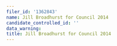 ```yaml
---
filer_id: '1362843'
name: Jill Broadhurst for Council 2014
candidate_controlled_id: ''
data_warning: 
title: Jill Broadhurst for Council 2014
---
```

